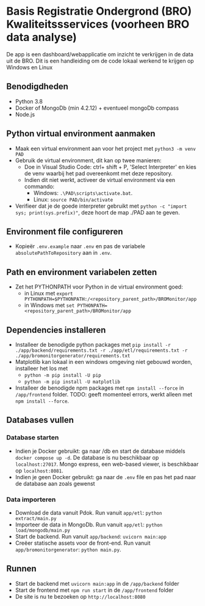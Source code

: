 # Basis Registratie Ondergrond (BRO) Kwaliteitssservices (voorheen BRO data analyse)
De app is een dashboard/webapplicatie om inzicht te verkrijgen in de data uit de BRO. Dit is een handleiding om de code lokaal werkend te krijgen op Windows en Linux

## Benodigdheden
- Python 3.8
- Docker of MongoDb (min 4.2.12) + eventueel mongoDb compass 
- Node.js

## Python virtual environment aanmaken
- Maak een virtual environment aan voor het project met `python3 -m venv PAD`
- Gebruik de virtual environment, dit kan op twee manieren:
   - Doe in Visual Studio Code: ctrl+ shift + P, 'Select Interpreter' en kies de venv waarbij het pad overeenkomt met deze repository.
   - Indien dit niet werkt, activeer de virtual environment via een commando:
      - Windows: `.\PAD\scripts\activate.bat`.
      - Linux: `source PAD/bin/activate`
- Verifieer dat je de goede interpreter gebruikt met `python -c "import sys; print(sys.prefix)"`, deze hoort de map ./PAD aan te geven.

## Environment file configureren
- Kopieër `.env.example` naar `.env` en pas de variabele `absolutePathToRepository` aan in `.env`.

## Path en environment variabelen zetten
- Zet het PYTHONPATH voor Python in de virtual environment goed: 
   - in Linux met `export PYTHONPATH=$PYTHONPATH:/<repository_parent_path>/BROMonitor/app`
   - in Windows met `set PYTHONPATH=<repository_parent_path>/BROMonitor/app`

## Dependencies installeren
-  Installeer de benodigde python packages met `pip install -r ./app/backend/requirements.txt -r ./app/etl/requirements.txt -r ./app/bromonitorgenerator/requirements.txt`
-  Matplotlib kan lokaal in een windows omgeving niet gebouwd worden, installeer het los met 
   -  `python -m pip install -U pip`
   -  `python -m pip install -U matplotlib`
-  Installeer de benodigde npm packages met `npm install --force` in `/app/frontend` folder. TODO: geeft momenteel errors, werkt alleen met `npm install --force`.

## Databases vullen
### Database starten
- Indien je Docker gebruikt: ga naar /db en start de database middels `docker compose up -d`. De database is nu beschikbaar op `localhost:27017`. Mongo express, een web-based viewer, is beschikbaar op `localhost:8081`.
- Indien je geen Docker gebruikt: ga naar de `.env` file en pas het pad naar de database aan zoals gewenst

### Data importeren
- Download de data vanuit Pdok. Run vanuit `app/etl`: `python extract/main.py`
- Importeer de data in MongoDb. Run vanuit `app/etl`: `python load/mongodb/main.py`
- Start de backend. Run vanuit `app/backend`: `uvicorn main:app`
- Creëer statische assets voor de front-end. Run vanuit `app/bromonitorgenerator`: `python main.py`.

## Runnen
-  Start de backend met `uvicorn main:app` in de `/app/backend` folder
-  Start de frontend met `npm run start` in de `/app/frontend` folder
-  De site is nu te bezoeken op `http://localhost:8080`
